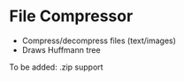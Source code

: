 # File Compressor
- Compress/decompress files (text/images)
- Draws Huffmann tree

To be added:
.zip support
